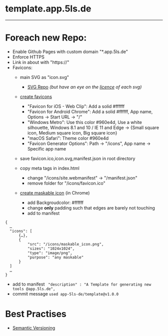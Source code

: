 # template.app.5ls.de



---

# Foreach new Repo:
- Enable Github Pages with custom domain "*.app.5ls.de"
- Enforce HTTPS
- Link in about with "https://"
- Favicons:
  - main SVG as "icon.svg"
    - [SVG Repo](https://www.svgrepo.com) *(but have an eye on the [licence](https://www.svgrepo.com/page/licensing) of each svg)*
  
  - [create favicons](https://realfavicongenerator.net/)
    - "Favicon for iOS - Web Clip": Add a solid #ffffff
    - "Favicon for Android Chrome": Add a solid #ffffff, App name, Options -> Start URL -> "/"
    - "Windows Metro": Use this color #960e4d, Use a white silhouette, Windows 8.1 and 10 / IE 11 and Edge -> {Small square icon, Medium square icon, Big square icon}
    - "macOS Safari": Theme color #960e4d
    - "Favicon Generator Options": Path -> "/icons", App name -> Specific app name
  - save favicon.ico,icon.svg,manifest.json in root directory
  - copy meta tags in index.html 
    - change "/icons/site.webmanifest" -> "/manifest.json"
    - remove folder for "/icons/favicon.ico"
  - [create maskable icon](https://maskable.app/editor) (in Chrome)
    - add Backgroudcolor: #ffffff
    - change **only** padding such that edges are barely not touching
    - add to manifest
```
{
  …
  "icons": [
      {…},
      {
          "src": "/icons/maskable_icon.png",
          "sizes": "1024x1024",
          "type": "image/png",
          "purpose": "any maskable"
      }
  ]
  …
}
```
- add to manifest   ```  "description" : "A Template for generating new tools @app.5ls.de", ```
- commit message ```used app-5ls-de/template@v1.0.0```

# Best Practises
- [Semantic Versioning](https://semver.org/)
